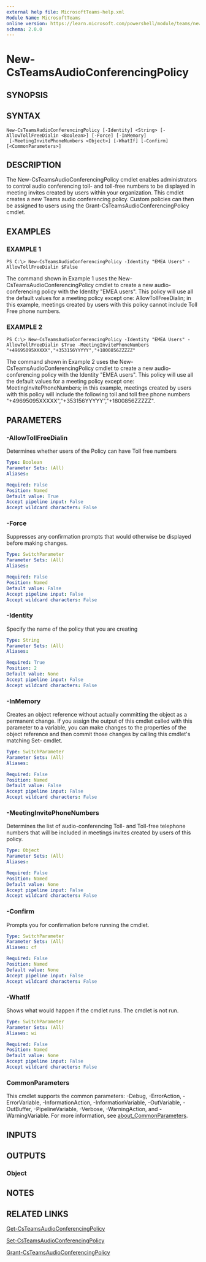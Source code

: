 ```yaml
---
external help file: MicrosoftTeams-help.xml
Module Name: MicrosoftTeams
online version: https://learn.microsoft.com/powershell/module/teams/new-csteamsaudioconferencingpolicy
schema: 2.0.0
---
```


# New-CsTeamsAudioConferencingPolicy

## SYNOPSIS

## SYNTAX

```
New-CsTeamsAudioConferencingPolicy [-Identity] <String> [-AllowTollFreeDialin <Boolean>] [-Force] [-InMemory]
 [-MeetingInvitePhoneNumbers <Object>] [-WhatIf] [-Confirm] [<CommonParameters>]
```

## DESCRIPTION
The New-CsTeamsAudioConferencingPolicy cmdlet enables administrators to control audio conferencing toll- and toll-free numbers to be displayed in meeting invites created by users within your organization. This cmdlet creates a new Teams audio conferencing policy. Custom policies can then be assigned to users using the Grant-CsTeamsAudioConferencingPolicy cmdlet.

## EXAMPLES

### EXAMPLE 1
```
PS C:\> New-CsTeamsAudioConferencingPolicy -Identity "EMEA Users" -AllowTollFreeDialin $False
```

The command shown in Example 1 uses the New-CsTeamsAudioConferencingPolicy cmdlet to create a new audio-conferencing policy with the Identity "EMEA users". This policy will use all the default values for a meeting policy except one: AllowTollFreeDialin; in this example, meetings created by users with this policy cannot include Toll Free phone numbers.

### EXAMPLE 2
```
PS C:\> New-CsTeamsAudioConferencingPolicy -Identity "EMEA Users" -AllowTollFreeDialin $True -MeetingInvitePhoneNumbers "+49695095XXXXX","+353156YYYYY","+1800856ZZZZZ"
```

The command shown in Example 2 uses the New-CsTeamsAudioConferencingPolicy cmdlet to create a new audio-conferencing policy with the Identity "EMEA users". This policy will use all the default values for a meeting policy except one: MeetingInvitePhoneNumbers; in this example, meetings created by users with this policy will include the following toll and toll free phone numbers "+49695095XXXXX","+353156YYYYY","+1800856ZZZZZ".

## PARAMETERS

### -AllowTollFreeDialin
Determines whether users of the Policy can have Toll free numbers

```yaml
Type: Boolean
Parameter Sets: (All)
Aliases:

Required: False
Position: Named
Default value: True
Accept pipeline input: False
Accept wildcard characters: False
```

### -Force
Suppresses any confirmation prompts that would otherwise be displayed before making changes.

```yaml
Type: SwitchParameter
Parameter Sets: (All)
Aliases:

Required: False
Position: Named
Default value: False
Accept pipeline input: False
Accept wildcard characters: False
```

### -Identity
Specify the name of the policy that you are creating

```yaml
Type: String
Parameter Sets: (All)
Aliases:

Required: True
Position: 2
Default value: None
Accept pipeline input: False
Accept wildcard characters: False
```

### -InMemory
Creates an object reference without actually committing the object as a permanent change. If you assign the output of this cmdlet called with this parameter to a variable, you can make changes to the properties of the object reference and then commit those changes by calling this cmdlet's matching Set- cmdlet.

```yaml
Type: SwitchParameter
Parameter Sets: (All)
Aliases:

Required: False
Position: Named
Default value: False
Accept pipeline input: False
Accept wildcard characters: False
```

### -MeetingInvitePhoneNumbers
Determines the list of audio-conferencing Toll- and Toll-free telephone numbers that will be included in meetings invites created by users of this policy.

```yaml
Type: Object
Parameter Sets: (All)
Aliases:

Required: False
Position: Named
Default value: None
Accept pipeline input: False
Accept wildcard characters: False
```

### -Confirm
Prompts you for confirmation before running the cmdlet.

```yaml
Type: SwitchParameter
Parameter Sets: (All)
Aliases: cf

Required: False
Position: Named
Default value: None
Accept pipeline input: False
Accept wildcard characters: False
```

### -WhatIf
Shows what would happen if the cmdlet runs.
The cmdlet is not run.

```yaml
Type: SwitchParameter
Parameter Sets: (All)
Aliases: wi

Required: False
Position: Named
Default value: None
Accept pipeline input: False
Accept wildcard characters: False
```

### CommonParameters
This cmdlet supports the common parameters: -Debug, -ErrorAction, -ErrorVariable, -InformationAction, -InformationVariable, -OutVariable, -OutBuffer, -PipelineVariable, -Verbose, -WarningAction, and -WarningVariable. For more information, see [about_CommonParameters](https://go.microsoft.com/fwlink/?LinkID=113216).

## INPUTS

## OUTPUTS

### Object
## NOTES

## RELATED LINKS

[Get-CsTeamsAudioConferencingPolicy](Get-CsTeamsAudioConferencingPolicy.md)

[Set-CsTeamsAudioConferencingPolicy](Set-CsTeamsAudioConferencingPolicy.md)

[Grant-CsTeamsAudioConferencingPolicy](Grant-CsTeamsAudioConferencingPolicy.md)
